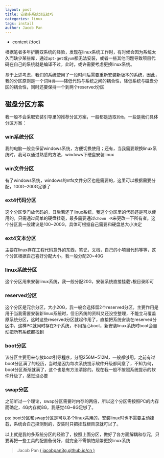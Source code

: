 ```yaml
---
layout: post
title: 安装多系统分区技巧
categories: linux
tags: install
author: Jacob Pan
---
```


* content
{:toc}


根据笔者多年折腾双系统的经验，发现在linux系统工作时，有时候会因为系统太久而缺少某些库，通过`apt-get`或`yum`都无法安装，或者一些其他问题导致项目代码在自己的系统就是编译不过，此时，或许需要考虑更换linux系统。

基于上述考虑，我们的系统使用了一段时间后需要重新安装新版本的系统，因此，我的分区原则是一个词`降偶`——降低代码与系统之间的耦合性，降低系统与磁盘分区的耦合性，同时还要保持一个到两个reserved分区


## 磁盘分区方案

我一般不会采取安装引导里的推荐分区方案，一般都是选取`其他`，一些是我们具体分区方案：

### win系统分区

我的电脑一般会保留windows系统，方便切换使用；还有，当我需要跟换linux系统时，我可以通过熟悉的方法，windows下硬盘安装linux

### win文件分区

有了windows系统，windows的ntfs文件分区也是需要的，这里可以根据需要分配，100G~200G足够了

### ext4代码分区

这个分区专门放代码的，日后若还了linux系统，我这个分区里的代码还是可以使用的，只需通过简单的硬盘挂载，最多需要通过`chown -R`来更改一下所有者。这个分区我一般建议是100~200G，具体可根据自己需要和硬盘总大小决定

### ext4文本分区

主要在linux存在工程代码意外的东西，笔记，文档，自己的小项目代码等等，这个分区根据自己喜好分配大小，我一般分配20~40G

### linux系统分区

这个分区用来安装linux系统，我一般分配20G，安装系统直接挂载`\`根目录即可

### reserved分区

这个分区是冗余分区，大小20G，我一般会选择留2个reserved分区，主要作用是用于当我需要安装新linux系统时，但旧系统的资料又还没空整理，不能立马覆盖原系统分区，这时这些reserved分区就起作用了，直接把系统安装在reserved分区中，这样PC就同时存在3个系统，不用担心boot，新安装linux系统时boot会自动把所有系统都找到

### boot分区

该分区主要用来存放boot引导程序，分配256M~512M，一般都够用。之前有过boot分区满了的经历，当时是因为每次系统提示软件升级都同意了，不知为何，boot分区渐渐就满了，这个也是有方法清除的。现在我一般不按照系统提示的软件升级了，感觉没必要

### swap分区

之前听过一个理论，swap分区需要时内存的两倍，所以这个分区需按照PC的内存而确定，4G内存就8G，我感觉4G~8G足够了。

ps: boot分区和swap分区是可以多个linux共用的，安装linux时也不需要主动挂载，系统会自己探测到的，安装时只把挂载根目录就可以了。

以上就是我的多系统分区的经验了，按照上面分区，做好了各方面解耦和存冗，只要再把一些工具的配置备份好，就完全不需惧怕频繁更换linux系统


> Jacob Pan [( jacobpan3g.github.io/cn )](http://jacobpan3g.github.io/cn)

